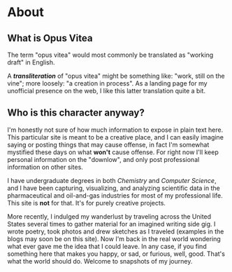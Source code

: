# About

## What is Opus Vitea

The term "opus vitea" would most commonly be translated as "working draft" in English.  

A **_transliteration_** of "opus vitea" might be something like: "work, still on the vine"; more loosely: "a creation in process".  As a landing page for my unofficial presence on the web, I like this latter translation quite a bit.

## Who is this character anyway?

I'm honestly not sure of how much information to expose in plain text here.  This particular site is meant to be a creative place, and I can easily imagine saying or posting things that may cause offense, in fact I'm somewhat mystified these days on what **won't** cause offense.  For right now I'll keep personal information on the "downlow", and only post professional information on other sites.

I have undergraduate degrees in both _Chemistry_ and _Computer Science_, and I have been capturing, visualizing, and analyzing scientific data in the pharmaceutical and oil-and-gas industries for most of my professional life. This site is **not** for that. It's for purely creative projects. 

More recently, I indulged my wanderlust by traveling across the United States several times to gather material for an imagined writing side gig.  I wrote poetry, took photos and drew sketches as I traveled (examples in the blogs may soon be on this site).  Now I'm back in the real world wondering what ever gave me the idea that I could leave.  In any case, if you find something here that makes you happy, or sad, or furious, well, good.  That's what the world should do.  Welcome to snapshots of my journey.
